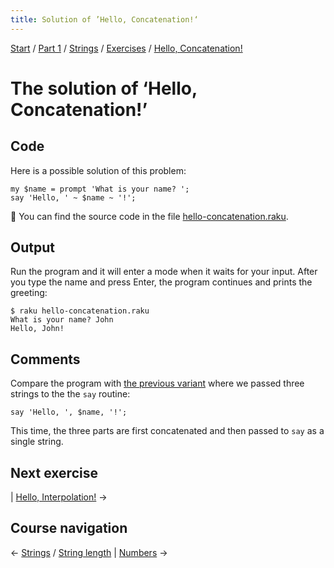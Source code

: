 ```yaml
---
title: Solution of ’Hello, Concatenation!‘
---
```


[Start](../../../..) / [Part 1](../../../../part1) / [Strings](../../..) / [Exercises](../..) / [Hello, Concatenation!](..)

# The solution of ‘Hello, Concatenation!’

## Code

Here is a possible solution of this problem:

    my $name = prompt 'What is your name? ';
    say 'Hello, ' ~ $name ~ '!';

🦋 You can find the source code in the file [hello-concatenation.raku](https://github.com/ash/raku-course/blob/master/strings/exercises/hello-concatenation/solution/hello-concatenation.raku).

## Output

Run the program and it will enter a mode when it waits for your input. After you type the name and press Enter, the program continues and prints the greeting:

    $ raku hello-concatenation.raku
    What is your name? John
    Hello, John!

## Comments

Compare the program with [the previous variant](../../../../scalar-variables/exercises/greet-a-person/solution) where we passed three strings to the the `say` routine:

    say 'Hello, ', $name, '!';

This time, the three parts are first concatenated and then passed to `say` as a single string.

## Next exercise

| [Hello, Interpolation!](../../hello-interpolation) →

## Course navigation

← [Strings](../../..) / [String length](../../../string-length) | [Numbers](../../../../numbers) →




